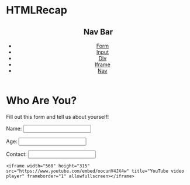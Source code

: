 # HTMLRecap
<!DOCTYPE html>
<html lang="en">
<head>
    <meta charset="UTF-8">
    <meta http-equiv="X-UA-Compatible" content="IE=edge">
    <meta name="viewport" content="width=device-width, initial-scale=1.0">
</head>
<header>
    <h2>Nav Bar</h2>
<nav>
    <ul>
        <li><a href="https://elevenfifty.instructure.com/courses/915/pages/forms?module_item_id=94124">Form</a></li>
        <li><a href="https://elevenfifty.instructure.com/courses/915/pages/forms?module_item_id=94124">Input</a></li>
        <li><a href="https://elevenfifty.instructure.com/courses/915/pages/forms?module_item_id=94124">Div</a></li>
        <li><a href="https://elevenfifty.instructure.com/courses/915/pages/forms?module_item_id=94124">Iframe</a></li>
        <li><a href="https://elevenfifty.instructure.com/courses/915/pages/forms?module_item_id=94124">Nav</a></li>
    </ul>
</nav>
</header>
<body>
    <h1>Who Are You?</h1>
    <div>
        <p>Fill out this form and tell us about yourself!</p>
    </div>
    <div>
        <form>
            <p>Name: <input type="text"></p>
        </form>
    </div>
    <div>
        <form>
            <p>Age: <input type="number"></p>
        </form>
    </div>
    <div>
        <form>
            <p>Contact: <input type="email"></p>
        </form>
    </div>
    
    <iframe width="560" height="315" src="https://www.youtube.com/embed/oocunV4JX4w" title="YouTube video player" frameborder="1" allowfullscreen></iframe>
    

</body>
</html>
